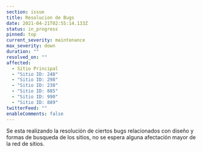 ```yaml
---
section: issue
title: Resolucion de Bugs
date: 2021-04-21T02:55:14.133Z
status: in_progress
pinned: top
current_severity: maintenance
max_severity: down
duration: ""
resolved_on: ""
affected:
  - Sitio Principal
  - "Sitio ID: 248"
  - "Sitio ID: 298"
  - "Sitio ID: 238"
  - "Sitio ID: 885"
  - "Sitio ID: 990"
  - "Sitio ID: 889"
twitterFeed: ""
enableComments: false
---
```

Se esta realizando la resolución de ciertos bugs relacionados con diseño y formas de busqueda de los sitios, no se espera alguna afectación mayor de la red de sitios.